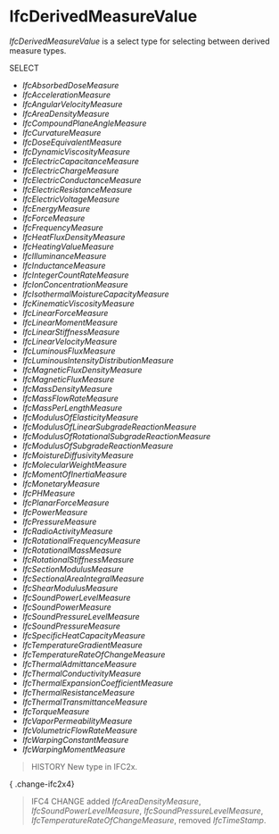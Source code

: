# IfcDerivedMeasureValue

_IfcDerivedMeasureValue_ is a select type for selecting between derived measure types.
<!-- end of short definition -->

SELECT

* _IfcAbsorbedDoseMeasure_
* _IfcAccelerationMeasure_
* _IfcAngularVelocityMeasure_
* _IfcAreaDensityMeasure_
* _IfcCompoundPlaneAngleMeasure_
* _IfcCurvatureMeasure_
* _IfcDoseEquivalentMeasure_
* _IfcDynamicViscosityMeasure_
* _IfcElectricCapacitanceMeasure_
* _IfcElectricChargeMeasure_
* _IfcElectricConductanceMeasure_
* _IfcElectricResistanceMeasure_
* _IfcElectricVoltageMeasure_
* _IfcEnergyMeasure_
* _IfcForceMeasure_
* _IfcFrequencyMeasure_
* _IfcHeatFluxDensityMeasure_
* _IfcHeatingValueMeasure_
* _IfcIlluminanceMeasure_
* _IfcInductanceMeasure_
* _IfcIntegerCountRateMeasure_
* _IfcIonConcentrationMeasure_
* _IfcIsothermalMoistureCapacityMeasure_
* _IfcKinematicViscosityMeasure_
* _IfcLinearForceMeasure_
* _IfcLinearMomentMeasure_
* _IfcLinearStiffnessMeasure_
* _IfcLinearVelocityMeasure_
* _IfcLuminousFluxMeasure_
* _IfcLuminousIntensityDistributionMeasure_
* _IfcMagneticFluxDensityMeasure_
* _IfcMagneticFluxMeasure_
* _IfcMassDensityMeasure_
* _IfcMassFlowRateMeasure_
* _IfcMassPerLengthMeasure_
* _IfcModulusOfElasticityMeasure_
* _IfcModulusOfLinearSubgradeReactionMeasure_
* _IfcModulusOfRotationalSubgradeReactionMeasure_
* _IfcModulusOfSubgradeReactionMeasure_
* _IfcMoistureDiffusivityMeasure_
* _IfcMolecularWeightMeasure_
* _IfcMomentOfInertiaMeasure_
* _IfcMonetaryMeasure_
* _IfcPHMeasure_
* _IfcPlanarForceMeasure_
* _IfcPowerMeasure_
* _IfcPressureMeasure_
* _IfcRadioActivityMeasure_
* _IfcRotationalFrequencyMeasure_
* _IfcRotationalMassMeasure_
* _IfcRotationalStiffnessMeasure_
* _IfcSectionModulusMeasure_
* _IfcSectionalAreaIntegralMeasure_
* _IfcShearModulusMeasure_
* _IfcSoundPowerLevelMeasure_
* _IfcSoundPowerMeasure_
* _IfcSoundPressureLevelMeasure_
* _IfcSoundPressureMeasure_
* _IfcSpecificHeatCapacityMeasure_
* _IfcTemperatureGradientMeasure_
* _IfcTemperatureRateOfChangeMeasure_
* _IfcThermalAdmittanceMeasure_
* _IfcThermalConductivityMeasure_
* _IfcThermalExpansionCoefficientMeasure_
* _IfcThermalResistanceMeasure_
* _IfcThermalTransmittanceMeasure_
* _IfcTorqueMeasure_
* _IfcVaporPermeabilityMeasure_
* _IfcVolumetricFlowRateMeasure_
* _IfcWarpingConstantMeasure_
* _IfcWarpingMomentMeasure_

> HISTORY New type in IFC2x.

{ .change-ifc2x4}
> IFC4 CHANGE added _IfcAreaDensityMeasure_, _IfcSoundPowerLevelMeasure_, _IfcSoundPressureLevelMeasure_, _IfcTemperatureRateOfChangeMeasure_, removed _IfcTimeStamp_.

